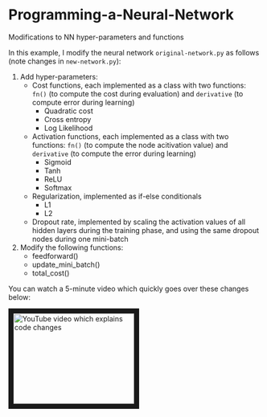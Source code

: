 # Programming-a-Neural-Network
Modifications to NN hyper-parameters and functions

In this example, I modify the neural network `original-network.py` as follows (note changes in `new-network.py`):

1. Add hyper-parameters:
   + Cost functions, each implemented as a class with two functions: `fn()` (to compute the cost during evaluation) and `derivative` (to compute error during learning)
      - Quadratic cost
      - Cross entropy
      - Log Likelihood
   + Activation functions, each implemented as a class with two functions: `fn()` (to compute the node acitivation value) and `derivative` (to compute the error during learning)
      - Sigmoid
      - Tanh
      - ReLU
      - Softmax
   + Regularization, implemented as if-else conditionals
      - L1
      - L2
   + Dropout rate, implemented by scaling the activation values of all hidden layers during the training phase, and using the same dropout nodes during one mini-batch
2. Modify the following functions:
   + feedforward()
   + update_mini_batch()
   + total_cost()
  
  You can watch a 5-minute video which quickly goes over these changes below:
  
  <a href="http://www.youtube.com/watch?feature=player_embedded&v=VAZY6IwcwKI
" target="_blank"><img src="http://img.youtube.com/vi/VAZY6IwcwKI/0.jpg" 
alt="YouTube video which explains code changes" width="240" height="180" border="10" /></a>
  
  
